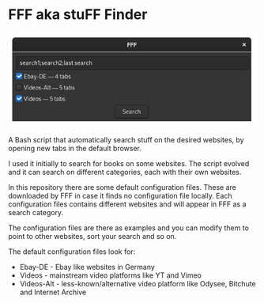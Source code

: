 # FFF aka stuFF Finder

<p align="center">
  <img src="./Screenshot.png" alt="FFF"/>
</p>

A Bash script that automatically search stuff on the desired websites, by opening new tabs in the default browser.

I used it initially to search for books on some websites.
The script evolved and it can search on different categories, each with their own websites.

In this repository there are some default configuration files. These are downloaded by FFF in case it finds no configuration file locally.
Each configuration files contains different websites and will appear in FFF as a search category.

The configuration files are there as examples and you can modify them to point to other websites, sort your search and so on.

The default configuration files look for:
- Ebay-DE - Ebay like websites in Germany
- Videos - mainstream video platforms like YT and Vimeo
- Videos-Alt - less-known/alternative video platform like Odysee, Bitchute and Internet Archive
